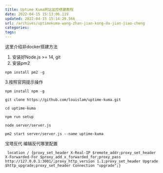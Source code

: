 ```yaml
---
title: Uptime Kuma网站监控搭建教程
date: 2022-04-15 15:13:06.119
updated: 2022-04-15 15:14:29.566
url: /archives/uptimekuma-wang-zhan-jian-kong-da-jian-jiao-cheng
categories: 
tags: 
---
```


这里介绍非docker搭建方法

1. 安装好Node.js >= 14, git
2. 安装pm2

```
npm install pm2 -g
```
3.按照官网提示操作
```
npm install npm -g
```
```
git clone https://github.com/louislam/uptime-kuma.git
```
```
cd uptime-kuma
```
```
npm run setup
```
```
node server/server.js
```
```
pm2 start server/server.js --name uptime-kuma
```
宝塔反代
编辑反代哪里配置
```
 location / {proxy_set_header X-Real-IP $remote_addr;proxy_set_header X-Forwarded-For $proxy_add_x_forwarded_for;proxy_pass http://127.0.0.1:3001/;proxy_http_version 1.1;proxy_set_header Upgrade $http_upgrade;proxy_set_header Connection "upgrade";}
```